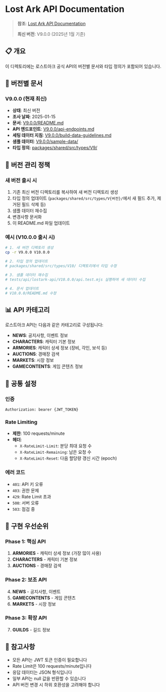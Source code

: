 # Lost Ark API Documentation

> **참조**:
> [Lost Ark API Documentation](https://developer-lostark.game.onstove.com/getting-started)
>
> **최신 버전**: V9.0.0 (2025년 1월 기준)

## 📋 개요

이 디렉토리에는 로스트아크 공식 API의 버전별 문서와 타입 정의가 포함되어
있습니다.

## 📁 버전별 문서

### V9.0.0 (현재 최신)

- **상태**: 최신 버전
- **조사 날짜**: 2025-01-15
- **문서**: [V9.0.0/README.md](./V9.0.0/README.md)
- **API 엔드포인트**: [V9.0.0/api-endpoints.md](./V9.0.0/api-endpoints.md)
- **세팅 데이터 지침**:
  [V9.0.0/build-data-guidelines.md](./V9.0.0/build-data-guidelines.md)
- **샘플 데이터**: [V9.0.0/sample-data/](./V9.0.0/sample-data/)
- **타입 정의**:
  [packages/shared/src/types/V9/](../../packages/shared/src/types/V9/)

## 🔄 버전 관리 정책

### 새 버전 출시 시

1. 기존 최신 버전 디렉토리를 복사하여 새 버전 디렉토리 생성
2. 타입 정의 업데이트 (`packages/shared/src/types/V{버전}/`에서 새 필드 추가,
   제거된 필드 삭제 등)
3. 샘플 데이터 재수집
4. 변경사항 문서화
5. 이 README.md 파일 업데이트

### 예시 (V10.0.0 출시 시)

```bash
# 1. 새 버전 디렉토리 생성
cp -r V9.0.0 V10.0.0

# 2. 타입 정의 업데이트
# packages/shared/src/types/V10/ 디렉토리에서 타입 수정

# 3. 샘플 데이터 재수집
# tests/api/lostark-api/V10.0.0/api.test.mjs 실행하여 새 데이터 수집

# 4. 문서 업데이트
# V10.0.0/README.md 수정
```

## 📊 API 카테고리

로스트아크 API는 다음과 같은 카테고리로 구성됩니다:

- **NEWS**: 공지사항, 이벤트 정보
- **CHARACTERS**: 캐릭터 기본 정보
- **ARMORIES**: 캐릭터 상세 정보 (장비, 각인, 보석 등)
- **AUCTIONS**: 경매장 검색
- **MARKETS**: 시장 정보
- **GAMECONTENTS**: 게임 콘텐츠 정보

## 🔧 공통 설정

### 인증

```
Authorization: bearer {JWT_TOKEN}
```

### Rate Limiting

- **제한**: 100 requests/minute
- **헤더**:
  - `X-RateLimit-Limit`: 분당 최대 요청 수
  - `X-RateLimit-Remaining`: 남은 요청 수
  - `X-RateLimit-Reset`: 다음 할당량 갱신 시간 (epoch)

### 에러 코드

- `401`: API 키 오류
- `403`: 권한 문제
- `429`: Rate Limit 초과
- `500`: 서버 오류
- `503`: 점검 중

## 🚀 구현 우선순위

### Phase 1: 핵심 API

1. **ARMORIES** - 캐릭터 상세 정보 (가장 많이 사용)
2. **CHARACTERS** - 캐릭터 기본 정보
3. **AUCTIONS** - 경매장 검색

### Phase 2: 보조 API

4. **NEWS** - 공지사항, 이벤트
5. **GAMECONTENTS** - 게임 콘텐츠
6. **MARKETS** - 시장 정보

### Phase 3: 확장 API

7. **GUILDS** - 길드 정보

## 📝 참고사항

- 모든 API는 JWT 토큰 인증이 필요합니다
- Rate Limit은 100 requests/minute입니다
- 응답 데이터는 JSON 형식입니다
- 일부 API는 null 값을 반환할 수 있습니다
- API 버전 변경 시 하위 호환성을 고려해야 합니다
